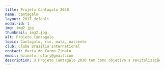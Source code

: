 ```yaml
---
title: Projeto Cantagalo 2030
name: cantagalo
layout: 2017_default
modal-id: 1
img: img2.jpg
thumbnail: img2.jpg
alt: Projeto Cantagalo
topic: Cantagalo, rio, mata, nascente
club: Clube Brasilia International
contact: Maria do Carmo Zinato
email: mzinato.rotary@gmail.com
description: O Projeto Cantagalo 2030 tem como objetivo a revitalização do córrego Cantagalo. Esse córrego desagua no Rio Casca, afluente do Rio Doce, no município de Santo Antônio do Grama, na zona da mata de Minas Gerais,  e sua revitalização poderá servir de modelo e ajudar na recuperação de toda a Bacia do Rio Casca e do Rio Doce.  Esse projeto piloto é uma parceria entre os Rotary Clubes de Brasília (Brasília International) e Belo Horizonte (BH Liberdade), com o apoio do Sindicato dos Pequenos Produtores Rurais e da prefeitura de Santo Antônio do Grama. O  projeto Cantagalo 2030 vem de encontro a um dos objetivos mundiais do Rotary Internacional, qual seja, apoiar projetos ambientais e de recuperação de matas e nascentes. Ao apoiar a recuperação do Rio Doce criaremos as condições de expandir seus fundamentos para outras córregos e bacias do Brasil.
---
```

